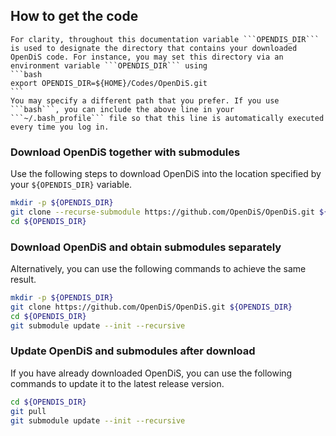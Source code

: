 ## How to get the code

````{important}
For clarity, throughout this documentation variable ```OPENDIS_DIR``` is used to designate the directory that contains your downloaded OpenDiS code. For instance, you may set this directory via an environment variable ```OPENDIS_DIR``` using
```bash
export OPENDIS_DIR=${HOME}/Codes/OpenDiS.git
```
You may specify a different path that you prefer. If you use ```bash```, you can include the above line in your ```~/.bash_profile``` file so that this line is automatically executed every time you log in.
````

### Download OpenDiS together with submodules

Use the following steps to download OpenDiS into the location specified by your ```${OPENDIS_DIR}``` variable.

```bash
mkdir -p ${OPENDIS_DIR}
git clone --recurse-submodule https://github.com/OpenDiS/OpenDiS.git ${OPENDIS_DIR}
cd ${OPENDIS_DIR}
```


### Download OpenDiS and obtain submodules separately

Alternatively, you can use the following commands to achieve the same result.
```bash
mkdir -p ${OPENDIS_DIR}
git clone https://github.com/OpenDiS/OpenDiS.git ${OPENDIS_DIR}
cd ${OPENDIS_DIR}
git submodule update --init --recursive
```

### Update OpenDiS and submodules after download

If you have already downloaded OpenDiS, you can use the following commands to update it to the latest release version.
```bash
cd ${OPENDIS_DIR}
git pull
git submodule update --init --recursive
```
